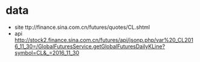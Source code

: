 # data
* site ttp://finance.sina.com.cn/futures/quotes/CL.shtml
* api http://stock2.finance.sina.com.cn/futures/api/jsonp.php/var%20_CL2016_11_30=/GlobalFuturesService.getGlobalFuturesDailyKLine?symbol=CL&_=2016_11_30
